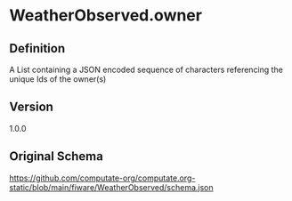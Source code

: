 # WeatherObserved.owner

## Definition
A List containing a JSON encoded sequence of characters referencing the unique Ids of the owner(s)

## Version
1.0.0

## Original Schema
https://github.com/computate-org/computate.org-static/blob/main/fiware/WeatherObserved/schema.json
